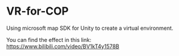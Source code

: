 # VR-for-COP
Using microsoft map SDK for Unity to create a virtual environment.

You can find the effect in this link:  https://www.bilibili.com/video/BV1kT4y1578B